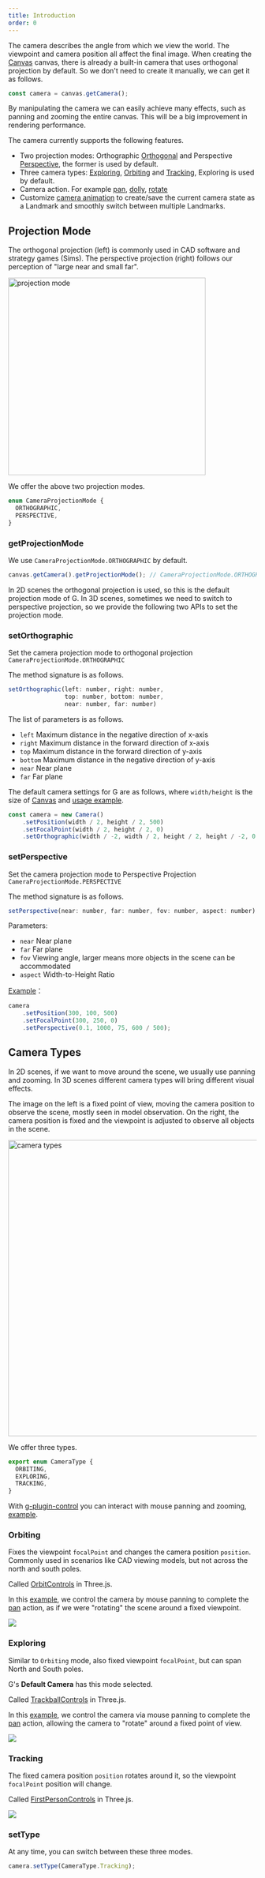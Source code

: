 ```yaml
---
title: Introduction
order: 0
---
```


The camera describes the angle from which we view the world. The viewpoint and camera position all affect the final image. When creating the [Canvas](/en/api/canvas) canvas, there is already a built-in camera that uses orthogonal projection by default. So we don't need to create it manually, we can get it as follows.

```js
const camera = canvas.getCamera();
```

By manipulating the camera we can easily achieve many effects, such as panning and zooming the entire canvas. This will be a big improvement in rendering performance.

The camera currently supports the following features.

- Two projection modes: Orthographic [Orthogonal](/en/api/camera/intro#projection-mode) and Perspective [Perspective](/en/api/camera/intro#projection-modee), the former is used by default.
- Three camera types: [Exploring](/en/api/camera/intro#exploring), [Orbiting](/en/api/camera/intro#orbiting) and [Tracking](/en/api/camera/intro#tracking), Exploring is used by default.
- Camera action. For example [pan](/api/camera/action#pan), [dolly](/en/api/camera/action#dolly), [rotate](/en/api/camera/action#rotate)
- Customize [camera animation](/en/api/camera/animation) to create/save the current camera state as a Landmark and smoothly switch between multiple Landmarks.

## Projection Mode

The orthogonal projection (left) is commonly used in CAD software and strategy games (Sims). The perspective projection (right) follows our perception of "large near and small far".

<img src="https://www.scratchapixel.com/images/upload/perspective-matrix/projectionsexample.png" width="400" alt="projection mode">

We offer the above two projection modes.

```js
enum CameraProjectionMode {
  ORTHOGRAPHIC,
  PERSPECTIVE,
}
```

### getProjectionMode

We use `CameraProjectionMode.ORTHOGRAPHIC` by default.

```js
canvas.getCamera().getProjectionMode(); // CameraProjectionMode.ORTHOGRAPHIC
```

In 2D scenes the orthogonal projection is used, so this is the default projection mode of G. In 3D scenes, sometimes we need to switch to perspective projection, so we provide the following two APIs to set the projection mode.

### setOrthographic

Set the camera projection mode to orthogonal projection `CameraProjectionMode.ORTHOGRAPHIC`

The method signature is as follows.

```js
setOrthographic(left: number, right: number,
                top: number, bottom: number,
                near: number, far: number)
```

The list of parameters is as follows.

- `left` Maximum distance in the negative direction of x-axis
- `right` Maximum distance in the forward direction of x-axis
- `top` Maximum distance in the forward direction of y-axis
- `bottom` Maximum distance in the negative direction of y-axis
- `near` Near plane
- `far` Far plane

The default camera settings for G are as follows, where `width/height` is the size of [Canvas](/en/api/canvas) and [usage example](/en/examples/camera/projection-mode/#ortho).

```js
const camera = new Camera()
    .setPosition(width / 2, height / 2, 500)
    .setFocalPoint(width / 2, height / 2, 0)
    .setOrthographic(width / -2, width / 2, height / 2, height / -2, 0.1, 1000);
```

### setPerspective

Set the camera projection mode to Perspective Projection `CameraProjectionMode.PERSPECTIVE`

The method signature is as follows.

```js
setPerspective(near: number, far: number, fov: number, aspect: number)
```

Parameters:

- `near` Near plane
- `far` Far plane
- `fov` Viewing angle, larger means more objects in the scene can be accommodated
- `aspect` Width-to-Height Ratio

[Example](/en/examples/camera/projection-mode/#perspective)：

```js
camera
    .setPosition(300, 100, 500)
    .setFocalPoint(300, 250, 0)
    .setPerspective(0.1, 1000, 75, 600 / 500);
```

## Camera Types

In 2D scenes, if we want to move around the scene, we usually use panning and zooming. In 3D scenes different camera types will bring different visual effects.

The image on the left is a fixed point of view, moving the camera position to observe the scene, mostly seen in model observation. On the right, the camera position is fixed and the viewpoint is adjusted to observe all objects in the scene.

<img src="https://gw.alipayobjects.com/mdn/rms_6ae20b/afts/img/A*vNDVQ5tE4G0AAAAAAAAAAAAAARQnAQ" width="600" alt="camera types">

We offer three types.

```js
export enum CameraType {
  ORBITING,
  EXPLORING,
  TRACKING,
}

```

With [g-plugin-control](/en/plugins/control) you can interact with mouse panning and zooming, [example](/en/examples/camera/camera-animation/#landmark).

### Orbiting

Fixes the viewpoint `focalPoint` and changes the camera position `position`. Commonly used in scenarios like CAD viewing models, but not across the north and south poles.

Called [OrbitControls](https://threejs.org/#examples/en/controls/OrbitControls) in Three.js.

In this [example](/en/examples/camera/camera-animation/#landmark), we control the camera by mouse panning to complete the [pan](/api/camera/action#pan) action, as if we were "rotating" the scene around a fixed viewpoint.

<img src="https://gw.alipayobjects.com/mdn/rms_6ae20b/afts/img/A*QjQQRLA3w8sAAAAAAAAAAAAAARQnAQ">

### Exploring

Similar to `Orbiting` mode, also fixed viewpoint `focalPoint`, but can span North and South poles.

G's **Default Camera** has this mode selected.

Called [TrackballControls](https://threejs.org/#examples/en/controls/TrackballControls) in Three.js.

In this [example](/en/examples/camera/camera-animation/#landmark), we control the camera via mouse panning to complete the [pan]() action, allowing the camera to "rotate" around a fixed point of view.

<img src="https://gw.alipayobjects.com/mdn/rms_6ae20b/afts/img/A*dGgTTKjUrKoAAAAAAAAAAAAAARQnAQ">

### Tracking

The fixed camera position `position` rotates around it, so the viewpoint `focalPoint` position will change.

Called [FirstPersonControls](https://threejs.org/#examples/en/controls/FirstPersonControls) in Three.js.

<img src="https://gw.alipayobjects.com/mdn/rms_6ae20b/afts/img/A*3OPVQajsb3YAAAAAAAAAAAAAARQnAQ">

### setType

At any time, you can switch between these three modes.

```js
camera.setType(CameraType.Tracking);
```
